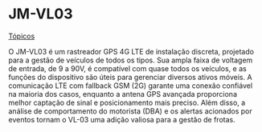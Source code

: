 # JM-VL03

[Tópicos](JM-VL03%205bf1dfda04234b14bd8541925afa88ab/To%CC%81picos%20b3935dcaaa0f43bd969224debf7764f0.csv)

O JM-VL03 é um rastreador GPS 4G LTE de instalação discreta, projetado para a gestão de veículos de todos os tipos. Sua ampla faixa de voltagem de entrada, de 9 a 90V, é compatível com quase todos os veículos, e as funções do dispositivo são úteis para gerenciar diversos ativos móveis. A comunicação LTE com fallback GSM (2G) garante uma conexão confiável na maioria dos casos, enquanto a antena GPS avançada proporciona melhor captação de sinal e posicionamento mais preciso. Além disso, a análise de comportamento do motorista (DBA) e os alertas acionados por eventos tornam o VL-03 uma adição valiosa para a gestão de frotas.